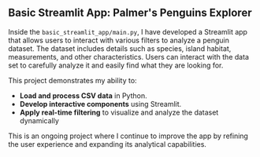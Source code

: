 ## Basic Streamlit App: Palmer's Penguins Explorer
Inside the `basic_streamlit_app/main.py`, I have developed a Streamlit app that allows users to interact with various filters to analyze a penguin dataset. The dataset includes details such as species, island habitat,  measurements, and other characteristics. Users can interact with the data set to carefully analyze it and easily find what they are looking for. 

This project demonstrates my ability to:
- **Load and process CSV data** in Python.
- **Develop interactive components** using Streamlit.
- **Apply real-time filtering** to visualize and analyze the dataset dynamically

This is an ongoing project where I continue to improve the app by refining the user experience and expanding its analytical capabilities.

